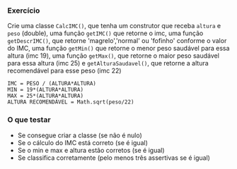 ### **Exercício**

Crie uma classe `CalcIMC()`, que tenha um construtor que
receba `altura` e `peso` (double), uma função `getIMC()`
que retorne o imc, uma função `getDescrIMC()`, que retorne
'magrelo','normal' ou 'fofinho' conforme o valor do IMC,
uma função `getMin()` que retorne o menor peso saudável para
essa altura (imc 19), uma função `getMax()`, que retorne o maior
peso saudável para essa altura (imc 25) e `getAlturaSaudavel()`,
que retorne a altura recomendável para esse peso (imc 22)

```
IMC = PESO / (ALTURA*ALTURA)
MIN = 19*(ALTURA*ALTURA)
MAX = 25*(ALTURA*ALTURA)
ALTURA RECOMENDÁVEL = Math.sqrt(peso/22)
```

### O que testar

- Se consegue criar a classe (se não é nulo)
- Se o cálculo do IMC está correto (se é igual)
- Se o min e max e altura estão corretos (se é igual)
- Se classifica corretamente (pelo menos três assertivas se é igual)